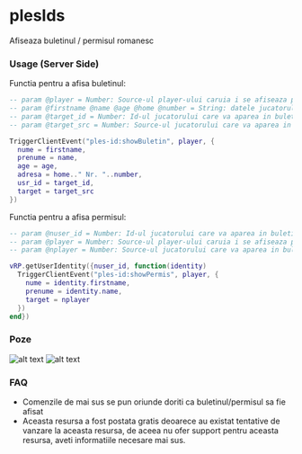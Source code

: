 # plesIds
Afiseaza buletinul / permisul romanesc

### Usage (Server Side)

Functia pentru a afisa buletinul:
```lua
-- param @player = Number: Source-ul player-ului caruia i se afiseaza pe ecran
-- param @firstname @name @age @home @number = String: datele jucatorului care va aparea in buletin
-- param @target_id = Number: Id-ul jucatorului care va aparea in buletin
-- param @target_src = Number: Source-ul jucatorului care va aparea in buletin

TriggerClientEvent("ples-id:showBuletin", player, {
  nume = firstname, 
  prenume = name, 
  age = age, 
  adresa = home.." Nr. "..number, 
  usr_id = target_id, 
  target = target_src
})
```

Functia pentru a afisa permisul:
```lua
-- param @nuser_id = Number: Id-ul jucatorului care va aparea in buletin
-- param @player = Number: Source-ul player-ului caruia i se afiseaza pe ecran
-- param @nplayer = Number: Source-ul jucatorului care va aparea in buletin

vRP.getUserIdentity({nuser_id, function(identity)
  TriggerClientEvent("ples-id:showPermis", player, {
    nume = identity.firstname, 
    prenume = identity.name, 
    target = nplayer
  })
end})
```

### Poze
![alt text](https://i.imgur.com/UTQ9xtE.png) 
![alt text](https://i.imgur.com/66TC32K.png)

### FAQ
- Comenzile de mai sus se pun oriunde doriti ca buletinul/permisul sa fie afisat
- Aceasta resursa a fost postata gratis deoarece au existat tentative de vanzare la aceasta resursa, de aceea nu ofer support pentru aceasta resursa, aveti informatiile necesare mai sus.
